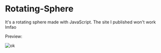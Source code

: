 # Rotating-Sphere
It's a rotating sphere made with JavaScript. The site I published won't work lmfao

Preview:

![ok](https://github.com/user-attachments/assets/52efb545-fd53-4d03-aff5-26fd54847704)
